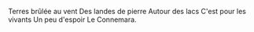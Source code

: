 Terres brûlée au vent
Des landes de pierre
Autour des lacs
C'est pour les vivants
Un peu d'espoir
Le Connemara.
